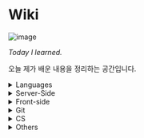 # Wiki

![image](resources/image.jpg)

*Today I learned.*

오늘 제가 배운 내용을 정리하는 공간입니다.

<details>
  <summary>Languages</summary>
  <ul>
    <li>
      <details>
      <summary><a href="languages/java.md" target="_blank">Java</a></summary>
        <ul>
          <li><a href="languages/java.md#fature" target="_blank">Java의 특징</a></li>
          <li><a href="languages/java.md#philosophy" target="_blank">Java의 철학</a></li>
          <li><a href="languages/java.md#run-java-cli" target="_blank">터미널에서 컴파일, 실행하기</a></li>
          <li><a href="languages/java.md#java-type" target="_blank">기본형 타입과 참조형 타입</a></li>
          <li><a href="languages/java.md#access-modifier" target="_blank">접근제한자</a></li>
          <li><a href="languages/java.md#string-methods" target="_blank">String 클래스 내장 메서드</a></li>
          <li><a href="languages/java.md#getclass" target="_blank">클래스 타입 반환하기</a></li>
          <li><a href="languages/java.md#enum" target="_blank">enum</a></li>
          <li><a href="languages/java.md#wrapper-class" target="_blank">Wrapper Class</a></li>
          <li><a href="languages/java.md#scanner" target="_blank">Scanner</a></li>
          <li><a href="languages/java.md#date" target="_blank">Date</a></li>
          <li><a href="languages/java.md#javadoc" target="_blank">JavaDoc</a></li>
          <li><a href="languages/java.md#math" target="_blank">Math</a></li>
          <li><a href="languages/java.md#length" target="_blank">length, length(), size()</a></li>
          <li><a href="languages/java.md#equals" target="_blank">==과 equals()</a></li>
          <li><a href="languages/java.md#identityHashCode" target="_blank">객체 주소값 확인 ( identityHashCode() )</a></li>
          <li><a href="languages/java.md#currentTimeMillis" target="_blank">시스템 시간 불러오기 for 성능 테스트</a></li>
          <li><a href="languages/java.md#ternary" target="_blank">삼항연산자</a></li>
          <li><a href="languages/java.md#switch" target="_blank">switch문</a></li>
          <li><a href="languages/java.md#for-loop" target="_blank">for문</a></li>
          <li><a href="languages/java.md#for-each" target="_blank">for each문</a></li>
          <li><a href="languages/java.md#collection-server-side" target="_blank">컬렉션 프레임워크</a></li>
          <ul>
            <li><a href="languages/java.md#collection-set" target="_blank">Set</a></li>
            <li><a href="languages/java.md#collection-list" target="_blank">List</a></li>
            <li><a href="languages/java.md#collection-map" target="_blank">Map</a></li>
          </ul>
          <li><a href="languages/java.md#lombok" target="_blank">Lombok</a></li>
          <li><a href="languages/java.md#javabean" target="_blank">JavaBean</a></li>
        </ul>
      </details>
    </li>
    <li>
      <details>
      <summary><a href="languages/python.md" target="_blank">Python</a></summary>
        <ul>
          <li><a href="languages/python.md#feature" target="_blank">파이썬의 특징</a></li>
          <li><a href="languages/python.md#interpretor" target="_blank">인터프리터 언어</a></li>
          <li><a href="languages/python.md#indent" target="_blank">인덴트</a></li>
        </ul>
      </details>
    </li>
    <li>
      <details>
      <summary><a href="languages/sql.md" target="_blank">SQL (oracle)</a></summary>
        <ul>
          <li><a href="languages/sql.md#overview" target="_blank">데이터베이스 개요</a></li>
          <li><a href="languages/sql.md#proscons" target="_blank">데이터베이스의 장단점</a></li>
          <ul>
            <li><a href="languages/sql.md#pros" target="_blank">장점</a></li>
            <li><a href="languages/sql.md#cons" target="_blank">단점</a></li>
          </ul>
          <li><a href="languages/sql.md#term" target="_blank">데이터베이스 관련 용어</a></li>
          <ul>
            <li><a href="languages/sql.md#ddl" target="_blank">DDL</a></li>
            <li><a href="languages/sql.md#dml" target="_blank">DML</a></li>
            <li><a href="languages/sql.md#dcl" target="_blank">DCL</a></li>
            <li><a href="languages/sql.md#dbms" target="_blank">DBMS</a></li>
            <li><a href="languages/sql.md#rdbms" target="_blank">RDBMS</a></li>
          </ul>
          <li><a href="languages/sql.md#show-all-tables" target="_blank">오라클에서 전체 테이블 조회하기</a></li>
          <li><a href="languages/sql.md#create-account" target="_blank">오라클 DB 계정 생성하고 전환하기</a></li>
          <li><a href="languages/sql.md#drop-account" target="_blank">오라클 DB 계정 삭제하기</a></li>
          <li><a href="languages/sql.md#create-table" target="_blank">테이블 생성하기</a></li>
          <li><a href="languages/sql.md#desc" target="_blank">데이터 구조 조회하기 (DESC)</a></li>
          <li><a href="languages/sql.md#insert-into-table" target="_blank">데이터 삽입하기</a></li>
          <li><a href="languages/sql.md#drop-table" target="_blank">테이블 삭제하기</a></li>
          <li><a href="languages/sql.md#show-all-columns" target="_blank">테이블 전체 컬럼 조회</a></li>
          <li><a href="languages/sql.md#show-specific-columns" target="_blank">선택적 데이터 조회</a></li>
          <li><a href="languages/sql.md#show-columns-while-condition" target="_blank">조건에 따른 데이터 조회</a></li>
          <li><a href="languages/sql.md#select-order" target="_blank">정렬하여 조회하기 (이름순으로 조회시, 동명이면 생일순)</a></li>
          <li><a href="languages/sql.md#limit" target="_blank">데이터 출력 수 결정하기 (LIMIT)</a></li>
          <li><a href="languages/sql.md#distinct" target="_blank">중복제거 조회 (DISTINCT)</a></li>
          <li><a href="languages/sql.md#sql-math" target="_blank">연산처리</a></li>
        </ul>
      </details>
    </li>
  </ul>
</details>
<details>
  <summary>Server-Side</summary>
  <ul>
    <li>
      <details>
        <summary><a href="server-side/Servlet.md" target="_blank">Servlet</a></summary>
        <ul>
          <li><a href="server-side/Servlet.md#tutorial" target="_blank">Servlet 만들어보기</a></li>
        </ul>
      </details>
    </li>
    <li>
      <details>
      <summary><a href="https://github.com/youngjinmo/TIL/tree/master/server-side/spring">Spring Framework</a></summary>
      	<ul>
    			<li>
          	<details>
          		<summary><a href="server-side/spring/spring-boot.md" target="_blank">Spring Boot</a></summary>
              <ul>
                <li><a href="server-side/spring/spring-boot.md#feature" target="_blank">Spring Boot 특징</a></li>
                <li><a href="server-side/spring/spring-boot.md#config" target="_blank">Spring Boot auto-configuration</a></li>
                <li><a href="server-side/spring/spring-boot.md#build-tools" target="_blank">빌드툴(Maven/Gradle)이 하는 일</a></li>
                <li><a href="server-side/spring/spring-boot.md#error" target="_blank">에러페이지 핸들링</a></li>
                <li><a href="server-side/spring/spring-boot.md#get-mapping-multi" target="_blank">@GetMapping 어노테이션으로 다중맵핑하기</a></li>
                <li><a href="server-side/spring/spring-boot.md#h2-databse" target="_blank">h2 데이터베이스 마이그레이션</a></li>
                <li><a href="server-side/spring/spring-boot.md#datasource-autocofig" target="_blank">DB 에러발생 무시하고 프로젝트 실행하기</a></li>
                <li><a href="server-side/spring/spring-boot.md#gradlew-version" target="_blank">Gradle 버전확인하는 법</a></li>
                <li><a href="server-side/spring/spring-boot.md#upgrade-gradle" target="_blank">프로젝트에서 Gradle 버전 올리기</a></li>
                <li><a href="server-side/spring/spring-boot.md#gradle-which-version" target="_blank">Gradle 다운그레이드</a></li>
              </ul>
            </details>
          </li>
          <li>
          	<details>
          		<summary><a href="server-side/spring/spring-security.md" target="_blank">Spring Security</a></summary>
              <ul>
                <li><a href="server-side/spring/spring-security.md#oatuh2" target="_blank">OAuth2</a></li>
              </ul>
            </details>
          </li>
          <li>
            <details>
              <summary><a href="server-side/spring/jpa.md" target="_blank">JPA</a></summary>
              <ul>
                <li><a href="server-side/spring/jpa.md#hibernate" target="_blank">Hibernate</a></li>
              </ul>
            </details>
          </li>
          <li>
          	<details>
          		<summary><a href="server-side/spring/junit5.md" target="_blank">JUnit 5</a></summary>
              <ul>
                <li><a href="server-side/spring/junit5.md#components" target="_blank">JUnit 5의 구성</a></li>
                <li><a href="server-side/spring/junit5.md#run-test" target="_blank">테스트 실행하기</a></li>
                <li><a href="server-side/spring/junit5.md#annotations" target="_blank">기본 어노테이션</a></li>
              </ul>
            </details>
          </li>
  		</ul>
      </details>
    </li>
    <li>
      <details>
        <summary><a href="server-side/django.md" target="_blank">Django</a></summary>
        <ul>
          <li><a href="server-side/django.md#mtv" target="_blank">MTV</a></li>
          <li><a href="server-side/django.md#virtualenv" target="_blank">virtualenv</a></li>
          <li><a href="server-side/django.md#start-django" target="_blank">Django 실행환경 구성하기</a></li>
          <li><a href="server-side/django.md#startproject" target="_blank">start project</a></li>
          <li><a href="server-side/django.md#migrate" target="_blank">데이터베이스 마이그레이션</a></li>
          <li><a href="server-side/django.md#runserver" target="_blank">서버 실행하기</a></li>
        </ul>
      </details>
    </li>
    <li>
      <details>
        <summary><a href="server-side/Linux.md" target="_blank">Linux</a></summary>
        <ul>
          <li>
            <details>
              <summary><a href="server-side/Linux.md#commands" target="_blank">명령어</a></summary>
              <ul>
                <li><a href="server-side/Linux.md#shell-kernel" target="_blank">Shell과 Kernel</a></li>
                <li><a href="server-side/Linux.md#check-os" target="_blank">운영체제 확인</a></li>
                <li><a href="server-side/Linux.md#uname-m" target="_blank">비트(32/64) 확인</a></li>
                <li><a href="server-side/Linux.md#mv" target="_blank">파일 이동(mv)</a></li>
                <li><a href="server-side/Linux.md#symboliclink" target="_blank">Symbolic Link</a></li>
                <li><a href="server-side/Linux.md#find" target="_blank">find - 파일/디렉토리 찾기</a></li>
                <li><a href="server-side/Linux.md#grep" target="_blank">grep - 문서내 검색</a></li>
                <li><a href="server-side/Linux.md#save-output" target="_blank">콘솔 결과 출력 저장</a></li>
                <li><a href="server-side/Linux.md#combine-commands" target="_blank">복수의 명령어 동시실행</a></li>
                <li><a href="server-side/Linux.md#caffeinate" target="_blank">슬립모드 진입방지 (caffeinate)</a></li>
                <li><a href="server-side/Linux.md#ubuntu-reboot" target="_blank">시스템 재부팅</a></li>
                <li><a href="server-side/Linux.md#ifconfig" target="_blank">ip주소 확인하기</a></li>
                <li><a href="server-side/Linux.md#change-localtime" target="_blank">서버시간 변경하기</a></li>
                <li><a href="server-side/Linux.md#setup-locale" target="_blank">UTF-8 인코딩 설정(한국어 설정)</a></li>
                <li><a href="server-side/Linux.md#passwd" target="_blank">계정 비밀번호 설정하기</a></li>
                <li><a href="server-side/Linux.md#sudo-su" target="_blank">계정 전환하기</a></li>
                <li><a href="server-side/Linux.md#hostname" target="_blank">호스트네임 변경하기</a></li>
                <li><a href="server-side/Linux.md#wget" target="_blank">wget으로 파일다운로드</a></li>
                <li><a href="server-side/Linux.md#adduser" target="_blank">계정 생성하기</a></li>
                <li><a href="server-side/Linux.md#passwd" target="_blank">사용자 목록 조회하는 4가지 방법</a></li>
                <li><a href="server-side/Linux.md#userdel" target="_blank">계정 삭제하기</a></li>
                <li><a href="server-side/Linux.md#password" target="_blank">우분투 패스워드 설정하기</a></li>
                <li><a href="server-side/Linux.md#install-jdk" target="_blank">JDK 설치하기</a></li>
              </ul>
            </details>
          </li>
          <li>
            <details>
              <summary><a href="server-side/Linux.md#vim" target="_blank">Vim</a></summary>
              <ul>
                <li><a href="server-side/Linux.md#vi-input" target="_blank">입력 명령어</a></li>
            		<li><a href="server-side/Linux.md#vi-move" target="_blank">이동 명령어</a></li>
      					<li><a href="server-side/Linux.md#vi-filestatus" target="_blank">파일 상태 명령어</a></li>
								<li><a href="server-side/Linux.md#vimrc" target="_blank">IDE처럼 사용을 위한 Vim 셋팅하기</a></li>
                <li><a href="server-side/Linux.md#vim-v" target="_blank">한 글자/한 줄씩 드래그 하기</a></li>
              </ul>
            </details>
          </li>
          <li>
            <details>
              <summary><a href="server-side/Linux.md#apt-get" target="_blank">패키지 관리툴 (apt-get)</a></summary>
              <ul>
                <li><a href="server-side/Linux.md#difference-between-update-upgrade" target="_blank">update와 upgrade의 차이</a></li>
                <li><a href="server-side/Linux.md#install-remove" target="_blank">apt-get 패키지 설치/삭제하기</a></li>
                <li><a href="server-side/Linux.md#asciinema" target="_blank">터미널 녹화기 asciinema</a></li>
              </ul>
            </details>
          </li>
        </ul>
      </details>
    </li>
    <li>
      <details>
        <summary><a href="server-side/AWS.md" target="_blank">AWS</a></summary>
        <ul>
          <li><a href="server-side/AWS.md#region" target="_blank">Region과 Availability zone</a></li>
          <li><a href="server-side/AWS.md#ec2" target="_blank">EC2 인스턴스의 기능</a></li>
          <li><a href="server-side/AWS.md#ssh-i" target="_blank">터미널로 EC2 인스턴스 SSH 접속</a></li>
          <li><a href="server-side/AWS.md#locale-ko-utf8" target="_blank">EC2 언어 설정</a></li>
          <li><a href="server-side/AWS.md#setpasswd" target="_blank">Amazon Linux 비밀번호 변경/설정하기</a></li>
          <li><a href="server-side/AWS.md#awscli" target="_blank">awscli 설치하기</a></li>
          <li><a href="server-side/AWS.md#start-apache2" target="_blank">Apache2 웹서버 실행</a></li>
          <li><a href="server-side/AWS.md#autoload-pem" target="_blank">키페어(.pem) 자동으로 읽어오기</a></li>
          <li><a href="server-side/AWS.md#install-jdk-amazonlinux" target="_blank">Amazon Linux에 Java 설치하기</a></li>
          <li><a href="server-side/AWS.md#which" target="_blank">Java 설치 경로 찾기</a></li>
          <li><a href="server-side/AWS.md#install-maven" target="_blank">Amazon Linux에 메이븐 설치하기</a></li>
          <li><a href="server-side/AWS.md#java-build" target="_blank">Java 프로그램 빌드하기 (maven/gradle)</a></li>
          <li><a href="server-side/AWS.md#java-jar" target="_blank">Java 프로그램 실행하기 (jar파일 실행)</a></li>
          <li><a href="server-side/AWS.md#redirect-8080" target="_blank">포트번호 8080으로 리다이렉트 하기</a></li>
          <li><a href="server-side/AWS.md#tmux" target="_blank">터미널 백그라운드에서 서버 실행하기(tmux)</a></li>
        </ul>
      </details>
    </li>
    <li>
      <details>
        <summary><a href="server-side/Docker.md" target="_blank">Docker</a></summary>
        <ul>
          <li><a href="server-side/Docker.md#intro" target="_blank">도커?</a></li>
          <li><a href="server-side/Docker.md#installation" target="_blank">도커 설치</a></li>
          <li><a href="server-side/Docker.md#create-image" target="_blank">이미지 설치하기</a></li>
          <li><a href="server-side/Docker.md#rename-image" target="_blank">이미지 이름 변경</a></li>
          <li><a href="server-side/Docker.md#create-container" target="_blank">컨테이너 생성하기</a></li>
          <li><a href="server-side/Docker.md#change-container" target="_blank">컨테이너 이름 변경</a></li>
          <li><a href="server-side/Docker.md#control-container" target="_blank">컨테이너 시작/중단하기</a></li>
          <li><a href="server-side/Docker.md#images" target="_blank">도커 이미지 조회하기</a></li>
          <li><a href="server-side/Docker.md#ps" target="_blank">도커 컨테이너 조회하기</a></li>
          <li><a href="server-side/Docker.md#exec-imageid-bash" target="_blank">bash모드로 컨테이너 진입</a></li>
          <li><a href="server-side/Docker.md#rm-container" target="_blank">컨테이너 삭제</a></li>
          <li><a href="server-side/Docker.md#rmi-image" target="_blank">이미지 삭제</a></li>
          <li><a href="server-side/Docker.md#compose" target="_blank">Docker Compose</a></li>
            <li><a href="server-side/Docker.md#volume" target="_blank">Docker Volume</a></li>
        </ul>
      </details>
    </li>
    <li>
    <details>
        <summary><a href="server-side/Jenkins.md" target="_blank">Jenkins</a></summary>
        <ul>
            <li><a href="server-side/Jenkins.md#overview" target="_blank">Jenkins란?</a></li>
            <li><a href="server-side/Jenkins.md#initialized" target="_blank">CentOS 실행하고 환경 구축하기</a></li>
            <li><a href="server-side/Jenkins.md#install" target="_blank">Jenkins 설치하기</a></li>
            <li><a href="server-side/Jenkins.md#start" target="_blank">Systemctl로 Jenkins 실행하기</a></li>
        </ul>
    </details>
    </li>
    <li>
    <details>
        <summary><a href="server-side/ELK.md" target="_blank">ELK</a></summary>
        <ul>
            <li><a href="server-side/ELK.md#overview" target="_blank">ELK 개념및 구성</a></li>
          	<ul>
            	<li><a href="server-side/ELK.md#overview-es">Elastic Search</a></li>
              <li><a href="server-side/ELK.md#overview-kibana">Kibana</a></li>
              <li><a href="server-side/ELK.md#overview-beats">Beats</a></li>
          	</ul>
            <li><a href="server-side/ELK.md#features" target="_blank">ElasticSearch 주요개념</a></li>
        </ul>
    </details>
    </li>
  </ul>
</details>
<details>
  <summary>Front-side</summary>
  <ul>
    <li>
      <details>
        <summary><a href="front-side/template-engines/template-engines.md" target="_blank">Template Engines</a></summary>
        <ul>
          <li>
            <details>
              <summary><a href="front-side/template-engines/mustache.md#mustache" target="_blank">Mustache</a></summary>
              <ul>
                <li><a href="front-side/template-engines/mustache.md#getting-started" target="_blank">mustache 시작하기</a></li>
                <li><a href="front-side/template-engines/mustache.md#refactor" target="_blank">화면 분할하기 (중복제거)</a></li>
                <li><a href="front-side/template-engines/mustache.md#update-form" target="_blank">update form구현하기</a></li>
              </ul>
            </details>
          </li>
        </ul>
      </details>
    </li>
    <li>
      <details>
        <summary><a href="front-side/html.md" target="_blank">HTML</a></summary>
        <ul>
          <li><a href="front-side/html.md#details" target="_blank">details</a></li>
        </ul>
      </details>
    </li>
    <li>
      <details>
        <summary><a href="front-side/CSS.md" target="_blank">CSS</a></summary>
        <ul>
          <li><a href="front-side/CSS.md#word-break" target="_blank">word-break</a></li>
          <li><a href="front-side/CSS.md#apply-style-to-multiple-ids" target="_blank">복수의 id에 CSS 적용</a></li>
          <li><a href="front-side/CSS.md#margin-and-padding" target="_blank">margin과 padding 차이</a></li>
          <li><a href="front-side/CSS.md#set-width-span" target="_blank">span 태그에 width 부여하기</a></li>
          <li><a href="front-side/CSS.md#mix-blend-mode" target="_blank">이미지 흑백 전환 효과주기</a></li>
          <li><a href="front-side/CSS.md#align" target="_blank">텍스트/이미지 정렬</a></li>
        </ul>
      </details>
    </li>
    <li>
      <details>
        <summary><a href="front-side/ajax.md" target="_blank">Ajax</a></summary>
        <ul>
          <li><a href="front-side/ajax.md#status" target="_blank">HttpStatus 코드를 반환하고 싶을때</a></li>
          <li><a href="front-side/ajax.md#text" target="_blank">html 코드를 반환하고 싶을 때</a></li>
        </ul>
      </details>
    </li>
  </ul>
</details>
<details>
      <summary>Git</summary>
      <ul>
        <li><a href="vcs/git.md#staging-commit" target="_blank">Staging과 Commit</a></li>
        <li><a href="vcs/git.md#add-p" target="_blank">파일단위 아닌 변경사항 단위로 커밋하기</a></li>
        <li><a href="vcs/git.md#restore" target="_blank">Unstaging</a></li>
        <li><a href="vcs/git.md#log-decorate" target="_blank">git log 그래프로 보기</a></li>
        <li><a href="vcs/git.md#create-branch" target="_blank">브랜치 생성하기</a></li>
        <li><a href="vcs/git.md#move-branch" target="_blank">브랜치 이동하기</a></li>
        <li><a href="vcs/git.md#delete-branch" target="_blank">브랜치 삭제하기</a></li>
        <li><a href="vcs/git.md#delete-origin-branch" target="_blank">원격 저장소 브랜치 삭제하기</a></li>
        <li><a href="vcs/git.md#change-branch-name" target="_blank">브랜치 이름 변경하기</a></li>
        <li><a href="vcs/git.md#rebase-merged" target="_blank">커밋 합치기 with rebase</a></li>
        <li><a href="vcs/git.md#rebase-change-sequence" target="_blank">커밋 순서 바꾸기 with rebase</a></li>
        <li><a href="vcs/git.md#rebase-change-commit-m" target="_blank">커밋메세지 변경하기 with rebase</a></li>
        <li><a href="vcs/git.md#commit-amend" target="_blank">최신 커밋 메세지 변경하기</a></li>
        <li><a href="vcs/git.md#diff-head" target="_blank">최신 커밋과 현재 status 비교</a></li>
        <li><a href="vcs/git.md#diff-head-before" target="_blank">최신 커밋과 그 이전 커밋 비교</a></li>
        <li><a href="vcs/git.md#stash" target="_blank">stash</a></li>
        <li><a href="vcs/git.md#git-checkout-from-head" target="_blank">HEAD가 바라보는 커밋 변경하기</a></li>
        <li><a href="vcs/git.md#set-url" target="_blank">원격 저장소 변경하기</a></li>
        <li><a href="vcs/git.md#fork" target="_blank">Fork</a></li>
        <li><a href="vcs/git.md#pr" target="_blank">PR</a></li>
        <li><a href="vcs/git.md#gitignore" target="_blank">.gitignore</a></li>
        <li><a href="vcs/git.md#config" target="_blank">git config 설정</a></li>
        <li><a href="vcs/git.md#credential" target="_blank">Github Credential 저장</a></li>
        <li><a href="vcs/git.md#add-ssh" target="_blank">Github에 SSH 등록하기</a></li>
        <li><a href="vcs/git.md#license" target="_blank">레파지토리 라이센스</a></li>
        <li><a href="vcs/git.md#gitmessage" target="_blank">커밋 템플릿 만들기</a></li>
      </ul>
      </details>
<details>
  <summary>CS</summary>
  <ul>
    <li>
      <details>
        <summary><a href="CS/Network.md" target="_blank">네트워크</a></summary>
        <ul>
          <li><a href="CS/Network.md#varieties-of-networks" target="_blank">네트워크 종류</a></li>
          <ul>
            <li><a href="CS/Network.md#sizes-of-networks" target="_blank">크기에 따른 네트워크 종류</a></li>
          	<li><a href="CS/Network.md#shapes-of-networks" target="_blank">모양에 따른 네트워크 종류</a></li>
          </ul>
          <li><a href="CS/Network.md#network-architecture" target="_blank">네트워크 아키텍쳐</a></li>
          <ul>
            <li><a href="CS/Network.md#osi-7-layers" target="_blank">OSI 7계층</a></li>
            <li><a href="CS/Network.md#application-layer" target="_blank">7계층, 응용 계층</a></li>
          	<li><a href="CS/Network.md#presentation-layer" target="_blank">6계층, 표현 계층</a></li>
            <li><a href="CS/Network.md#session-layer" target="_blank">5계층, 세션 계층</a></li>
          	<li><a href="CS/Network.md#transport-layer" target="_blank">4계층, 전송 계층</a></li>
            <li><a href="CS/Network.md#network-layer" target="_blank">3계층, 네트워크 계층</a></li>
          	<li><a href="CS/Network.md#datalink-layer" target="_blank">2계층, 데이터링크 계층</a></li>
            <li><a href="CS/Network.md#physical-layer" target="_blank">1계층, 물리 계층</a></li>
          </ul>
        </ul>
      </details>
    </li>
  </ul>
</details>
<details>
  <summary>Others</summary>
  <ul>
    <li>
      <details>
      <summary><a href="Others/reg.md" target="_blank">정규표현식</a></summary>
      <ul>
        <li><a href="Others/reg.md#digit-single" target="_blank">숫자 대표문자 (한 글자만)</a></li>
        <li><a href="Others/reg.md#word-single" target="_blank">글자 대표문자 (한 글자만)</a></li>
        <li><a href="Others/reg.md#multiple" target="_blank">문자 여러개</a></li>
        <li><a href="Others/reg.md#atleast-one" target="_blank">0개 이상</a></li>
        <li><a href="Others/reg.md#isExist" target="_blank">x가 있을수도 있고, 없을 수도 있고</a></li>
        <li><a href="Others/reg.md#isExist-multiple" target="_blank">x 또는 y가 있을수도 있고, 없을 수도 있고</a></li>
        <li><a href="Others/reg.md#select-word-by-specific-number" target="_blank">특정 글자 수의 문자만 조회</a></li>
        <li><a href="Others/reg.md#select-word-by-numbers" target="_blank">글자 수 조건 추가하여 문자 조회</a></li>
        <li><a href="Others/reg.md#select-specific-word" target="_blank">특정 문자만 조회</a></li>
        <li><a href="Others/reg.md#select-all-small-alphabets" target="_blank">소문자 알파벳 전체를 조회하기</a></li>
        <li><a href="Others/reg.md#select-korean" target="_blank">한글단어 조회</a></li>
        <li><a href="Others/reg.md#select-other-words" target="_blank">기타 대표문자</a></li>
        <li><a href="Others/reg.md#regbylanguages" target="_blank">언어별 정규표현식</a></li>
      </ul>
      </details>
    </li>
    <li>
      <details>
      <summary><a href="Others/Errors.md" target="_blank">Errors</a></summary>
      <ul>
        <li><a href="Others/Errors.md#reimport-gradle" target="_blank">Gradle이 정상적으로 작동하지 않을때</a></li>
      </ul>
      </details>
    </li>
    <li>
      <details>
      <summary><a href="Others/mac.md" target="_blank">MacOS</a></summary>
      <ul>
        <li><a href="Others/mac.md#homebrew" target="_blank">Homebrew</a></li>
        <li><a href="Others/mac.md#package-tree" target="_blank">tree 패키지</a></li>
        <li><a href="Others/mac.md#commandlinetools" target="_blank">Xcode 대신 Command Line Tools 사용하기</a></li>
        <li><a href="Others/mac.md#screenshots" target="_blank">스크린샷</a></li>
        <li><a href="Others/mac.md#xcrun-error" target="_blank">xcrun error</a></li>
        <li><a href="Others/mac.md#killproc">특정포트 사용중인 프로세스 종료하기</a></li>
        <li><a href="Others/mac.md#iconv">한글 깨진 파일 UTF-8 변환해서 복구하기 (iconv)</a></li>
        <li><a href="Others/mac.md#nopoweronmymac">맥 전원버튼 눌러도 안켜질때</a></li>
        <li><a href="Others/mac.md#ios-backup-directory">ios 백업 데이터 저장 디렉토리</a></li>
      </ul>
      </details>
    </li>
    <li>
      <details>
      <summary><a href="Others/pi.md" target="_blank">Raspberry Pi</a></summary>
      <ul>
        <li><a href="Others/pi.md#enable-ssh" target="_blank">SSH 활성화</a></li>
        <li><a href="Others/pi.md#ssh-mac" target="_blank">맥에서 라즈베리파이 SSH 접속</a></li>
        <li><a href="Others/pi.md#install-docker" target="_blank">도커 설치</a></li>
      </ul>
      </details>
    </li>
    <li>
      <details>
      <summary><a href="Others/dictionary.md" target="_blank">개발용어사전</a></summary>
      <ul>
        <li><a href="Others/dictionary.md#runtime" target="_blank">런타임</a></li>
      </ul>
      </details>
    </li>
  </ul>
</details>
